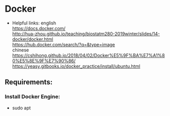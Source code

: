 # Docker

* Helpful links: 
english <br />
https://docs.docker.com/ <br />
http://hua-zhou.github.io/teaching/biostatm280-2019winter/slides/14-docker/docker.html <br />
https://hub.docker.com/search/?q=&type=image <br />
chinese <br />
https://cshihong.github.io/2018/04/02/Docker%E5%9F%BA%E7%A1%80%E5%8E%9F%E7%90%86/ <br />
https://yeasy.gitbooks.io/docker_practice/install/ubuntu.html <br />

## Requirements: 
### Install Docker Engine:
* sudo apt

